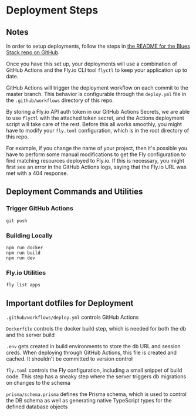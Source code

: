 # Deployment Steps

## Notes

In order to setup deployments, follow the steps in [the README for the Blues Stack repo on GitHub](https://github.com/remix-run/blues-stack).

Once you have this set up, your deployments will use a combination of GitHub Actions and the Fly.io CLI tool `flyctl` to keep your application up to date.

GitHub Actions will trigger the deployment workflow on each commit to the master branch. This behavior is configurable through the `deploy.yml` file in the `.github/workflows` directory of this repo.

By storing a Fly.io API auth token in our GitHub Actions Secrets, we are able to use `flyctl` with the attached token secret, and the Actions deployment script will take care of the rest. Before this all works smoothly, you might have to modify your `fly.toml` configuration, which is in the root directory of this repo.

For example, if you change the name of your project, then it's possible you have to perform some manual modifications to get the Fly configuration to find matching resources deployed to Fly.io. If this is necessary, you might first see an error in the GitHub Actions logs, saying that the Fly.io URL was met with a 404 response.

## Deployment Commands and Utilities

### Trigger GitHub Actions

```
git push
```

### Building Locally

```
npm run docker
npm run build
npm run dev
```

### Fly.io Utilities

```
fly list apps
```

## Important dotfiles for Deployment

`.github/workflows/deploy.yml` controls GitHub Actions

`Dockerfile` controls the docker build step, which is needed for both the db and the server build

`.env` gets created in build environments to store the db URL and session creds. When deploying through GitHub Actions, this file is created and cached. It shouldn't be committed to version control

`fly.toml` controls the Fly configuration, including a small snippet of build code. This step has a sneaky step where the server triggers db migrations on changes to the schema

`prisma/schema.prisma` defines the Prisma schema, which is used to control the DB schema as well as generating native TypeScript types for the defined database objects
